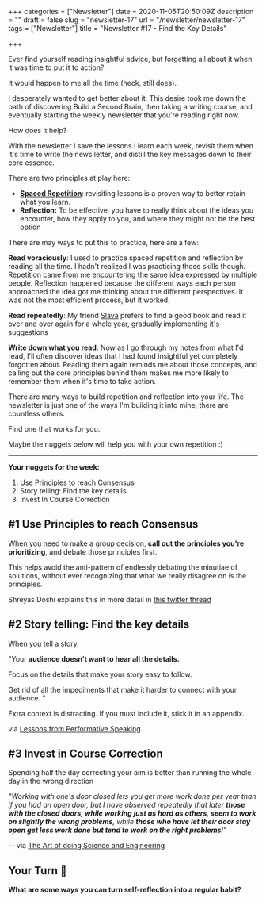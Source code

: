 +++
categories = ["Newsletter"]
date = 2020-11-05T20:50:09Z
description = ""
draft = false
slug = "newsletter-17"
url = "/newsletter/newsletter-17"
tags = ["Newsletter"]
title = "Newsletter #17 - Find the Key Details"

+++


Ever find yourself reading insightful advice, but forgetting all about it when it was time to put it to action?

It would happen to me all the time (heck, still does).

I desperately wanted to get better about it. This desire took me down the path of discovering Build a Second Brain, then taking a writing course, and eventually starting the weekly newsletter that you're reading right now.

How does it help?

With the newsletter I save the lessons I learn each week, revisit them when it's time to write the news letter, and distill the key messages down to their core essence.

There are two principles at play here:

* [**Spaced Repetition**](https://collegeinfogeek.com/spaced-repetition-memory-technique/): revisiting lessons is a proven way to better retain what you learn.
* **Reflection:** To be effective, you have to really think about the ideas you encounter, how they apply to you, and where they might not be the best option

There are may ways to put this to practice, here are a few:

**Read voraciously**: I used to practice spaced repetition and reflection by reading all the time. I hadn't realized I was practicing those skills though. Repetition came from me encountering the same idea expressed by multiple people. Reflection happened because the different ways each person approached the idea got me thinking about the different perspectives. It was not the most efficient process, but it worked.

**Read repeatedly**: My friend [Slava](https://twitter.com/b0noi) prefers to find a good book and read it over and over again for a whole year, gradually implementing it's suggestions

**Write down what you read**: Now as I go through my notes from what I'd read, I'll often discover ideas that I had found insightful yet completely forgotten about. Reading them again reminds me about those concepts, and calling out the core principles behind them makes me more likely to remember them when it's time to take action.

There are many ways to build repetition and reflection into your life. The newsletter is just one of the ways I'm building it into mine, there are countless others.

Find one that works for you.

Maybe the nuggets below will help you with your own repetition :)

---

**Your nuggets for the week:**

1. Use Principles to reach Consensus
2. Story telling: Find the key details
3. Invest In Course Correction

## #1 Use Principles to reach Consensus

When you need to make a group decision, **call out the principles you're prioritizing**, and debate those principles first.

This helps avoid the anti-pattern of endlessly debating the minutiae of solutions, without ever recognizing that what we really disagree on is the principles.

Shreyas Doshi explains this in more detail in [this twitter thread](https://twitter.com/shreyas/status/1322625628433129473)

## #2 Story telling: Find the key details

When you tell a story,

"Your **audience doesn’t want to hear all the details.**

Focus on the details that make your story easy to follow.

Get rid of all the impediments that make it harder to connect with your audience. "

Extra context is distracting. If you must include it, stick it in an appendix.

via [Lessons from Performative Speaking](https://twitter.com/julia_saxena/status/1323484285681180672)

## #3 Invest in Course Correction

Spending half the day correcting your aim is better than running the whole day in the wrong direction

_"Working with one's door closed lets you get more work done per year than if you had an open door, but I have observed repeatedly that later **those with the closed doors, while working just as hard as others, seem to work on slightly the wrong problems**, while **those who have let their door stay open get less work done but tend to work on the right problems**!"_

-- via [The Art of doing Science and Engineering](https://amzn.to/362LbVu)

## Your Turn 👊

**What are some ways you can turn self-reflection into a regular habit?**

